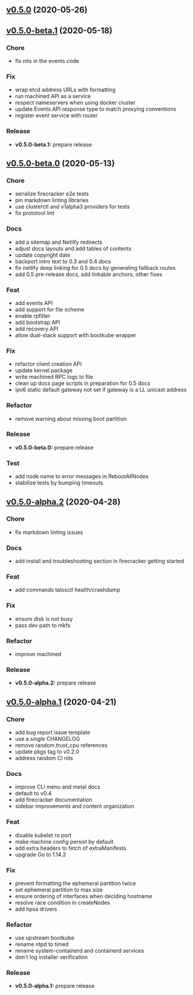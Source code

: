 <a name="v0.5.0"></a>

## [v0.5.0](https://github.com/talos-systems/talos/compare/v0.5.0-beta.1...v0.5.0) (2020-05-26)

<a name="v0.5.0-beta.1"></a>

## [v0.5.0-beta.1](https://github.com/talos-systems/talos/compare/v0.5.0-beta.0...v0.5.0-beta.1) (2020-05-18)

### Chore

- fix nits in the events code

### Fix

- wrap etcd address URLs with formatting
- run machined API as a service
- respect nameservers when using docker cluster
- update Events API response type to match proxying conventions
- register event service with router

### Release

- **v0.5.0-beta.1:** prepare release

<a name="v0.5.0-beta.0"></a>

## [v0.5.0-beta.0](https://github.com/talos-systems/talos/compare/v0.5.0-alpha.2...v0.5.0-beta.0) (2020-05-13)

### Chore

- serialize firecracker e2e tests
- pin markdown linting libraries
- use clusterctl and v1alpha3 providers for tests
- fix prototool lint

### Docs

- add a sitemap and Netlify redirects
- adjust docs layouts and add tables of contents
- update copyright date
- backport intro text to 0.3 and 0.4 docs
- fix netlify deep linking for 0.5 docs by generating fallback routes
- add 0.5 pre-release docs, add linkable anchors, other fixes

### Feat

- add events API
- add support for file scheme
- enable rpfilter
- add bootstrap API
- add recovery API
- allow dual-stack support with bootkube wrapper

### Fix

- refactor client creation API
- update kernel package
- write machined RPC logs to file
- clean up docs page scripts in preparation for 0.5 docs
- ipv6 static default gateway not set if gateway is a LL unicast address

### Refactor

- remove warning about missing boot partition

### Release

- **v0.5.0-beta.0:** prepare release

### Test

- add node name to error messages in RebootAllNodes
- stabilize tests by bumping timeouts

<a name="v0.5.0-alpha.2"></a>

## [v0.5.0-alpha.2](https://github.com/talos-systems/talos/compare/v0.5.0-alpha.1...v0.5.0-alpha.2) (2020-04-28)

### Chore

- fix markdown linting issues

### Docs

- add install and troubleshooting section in firecracker getting started

### Feat

- add commands talosctl health/crashdump

### Fix

- ensure disk is not busy
- pass dev path to mkfs

### Refactor

- improve machined

### Release

- **v0.5.0-alpha.2:** prepare release

<a name="v0.5.0-alpha.1"></a>

## [v0.5.0-alpha.1](https://github.com/talos-systems/talos/compare/v0.5.0-alpha.0...v0.5.0-alpha.1) (2020-04-21)

### Chore

- add bug report issue template
- use a single CHANGELOG
- remove random.trust_cpu references
- update pkgs tag to v0.2.0
- address random CI nits

### Docs

- improve CLI menu and metal docs
- default to v0.4
- add firecracker documentation
- sidebar improvements and content organization

### Feat

- disable kubelet ro port
- make machine config persist by default
- add extra headers to fetch of extraManifests
- upgrade Go to 1.14.2

### Fix

- prevent formatting the ephemeral partition twice
- set ephemeral partition to max size
- ensure ordering of interfaces when deciding hostname
- resolve race condition in createNodes
- add hpsa drivers

### Refactor

- use upstream bootkube
- rename ntpd to timed
- rename system-containerd and containerd services
- don't log installer verification

### Release

- **v0.5.0-alpha.1:** prepare release

